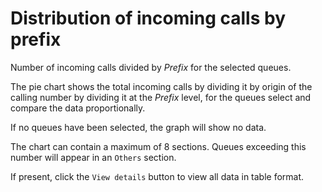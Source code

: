 # Distribution of incoming calls by prefix

Number of incoming calls divided by *Prefix* for the selected queues.

The pie chart shows the total incoming calls by dividing it by
origin of the calling number by dividing it at the *Prefix* level, 
for the queues select and compare the data proportionally.

If no queues have been selected, the graph will show no data.

The chart can contain a maximum of 8 sections. Queues exceeding this number
will appear in an ``Others`` section.

If present, click the ``View details`` button to view all data
in table format.
